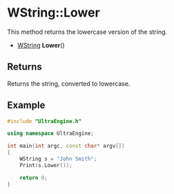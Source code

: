 # WString::Lower
This method returns the lowercase version of the string.

- [WString](WString.md) **Lower**()

## Returns
Returns the string, converted to lowercase.

## Example

```c++
#include "UltraEngine.h"

using namespace UltraEngine;

int main(int argc, const char* argv[])
{
    WString s = "John Smith";
    Print(s.Lower());

    return 0;
}
```
